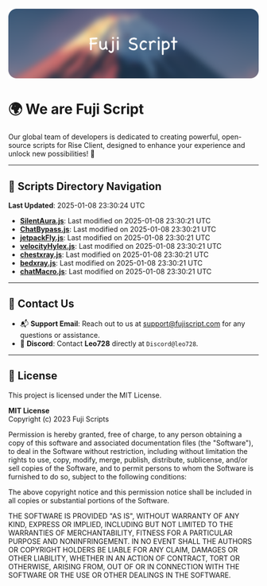 ![Banner](.github/b.webp)

# 🌍 **We are Fuji Script**

Our global team of developers is dedicated to creating powerful, open-source scripts for Rise Client, designed to enhance your experience and unlock new possibilities! 🌟

---
<!-- SCRIPTS_NAVIGATION_START -->
## 📂 **Scripts Directory Navigation**

**Last Updated**: 2025-01-08 23:30:24 UTC

- **[SilentAura.js](scripts/SilentAura.js)**: Last modified on 2025-01-08 23:30:21 UTC
- **[ChatBypass.js](scripts/ChatBypass.js)**: Last modified on 2025-01-08 23:30:21 UTC
- **[jetpackFly.js](scripts/jetpackFly.js)**: Last modified on 2025-01-08 23:30:21 UTC
- **[velocityHylex.js](scripts/velocityHylex.js)**: Last modified on 2025-01-08 23:30:21 UTC
- **[chestxray.js](scripts/chestxray.js)**: Last modified on 2025-01-08 23:30:21 UTC
- **[bedxray.js](scripts/bedxray.js)**: Last modified on 2025-01-08 23:30:21 UTC
- **[chatMacro.js](scripts/chatMacro.js)**: Last modified on 2025-01-08 23:30:21 UTC

<!-- SCRIPTS_NAVIGATION_END -->

---

## 💬 **Contact Us**  
- 📬 **Support Email**: Reach out to us at [support@fujiscript.com](mailto:support@fujiscript.com) for any questions or assistance.  
- 💬 **Discord**: Contact **Leo728** directly at `Discord@leo728`.

---

## 📜 **License**

This project is licensed under the MIT License.  

**MIT License**  
Copyright (c) 2023 Fuji Scripts  

Permission is hereby granted, free of charge, to any person obtaining a copy of this software and associated documentation files (the "Software"), to deal in the Software without restriction, including without limitation the rights to use, copy, modify, merge, publish, distribute, sublicense, and/or sell copies of the Software, and to permit persons to whom the Software is furnished to do so, subject to the following conditions:  

The above copyright notice and this permission notice shall be included in all copies or substantial portions of the Software.  

THE SOFTWARE IS PROVIDED "AS IS", WITHOUT WARRANTY OF ANY KIND, EXPRESS OR IMPLIED, INCLUDING BUT NOT LIMITED TO THE WARRANTIES OF MERCHANTABILITY, FITNESS FOR A PARTICULAR PURPOSE AND NONINFRINGEMENT. IN NO EVENT SHALL THE AUTHORS OR COPYRIGHT HOLDERS BE LIABLE FOR ANY CLAIM, DAMAGES OR OTHER LIABILITY, WHETHER IN AN ACTION OF CONTRACT, TORT OR OTHERWISE, ARISING FROM, OUT OF OR IN CONNECTION WITH THE SOFTWARE OR THE USE OR OTHER DEALINGS IN THE SOFTWARE.  
